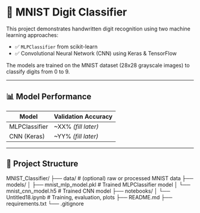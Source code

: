 # 🧠 MNIST Digit Classifier

This project demonstrates handwritten digit recognition using two machine learning approaches:

- ✅ `MLPClassifier` from scikit-learn
- ✅ Convolutional Neural Network (CNN) using Keras & TensorFlow

The models are trained on the MNIST dataset (28x28 grayscale images) to classify digits from 0 to 9.

---

## 📊 Model Performance

| Model         | Validation Accuracy |
|---------------|----------------------|
| MLPClassifier | ~XX% *(fill later)*  |
| CNN (Keras)   | ~YY% *(fill later)*  |

---

## 📁 Project Structure

MNIST_Classifier/
├── data/ # (optional) raw or processed MNIST data
├── models/
│ ├── mnist_mlp_model.pkl # Trained MLPClassifier model
│ └── mnist_cnn_model.h5 # Trained CNN model
├── notebooks/
│ └── Untitled18.ipynb # Training, evaluation, plots
├── README.md
├── requirements.txt
└── .gitignore


